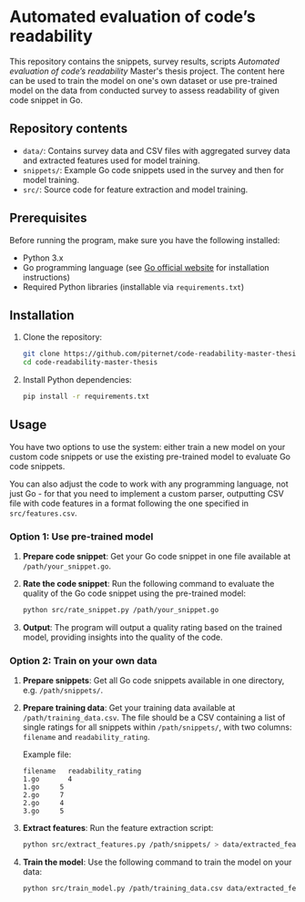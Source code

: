 # Automated evaluation of code’s readability

This repository contains the snippets, survey results, scripts *Automated evaluation of code’s readability* Master's thesis project. The content here can be used to train the model on one's own dataset or use pre-trained model on the data from conducted survey to assess readability of given code snippet in Go.

## Repository contents

- `data/`: Contains survey data and CSV files with aggregated survey data and extracted features used for model training.
- `snippets/`: Example Go code snippets used in the survey and then for model training.
- `src/`: Source code for feature extraction and model training.

## Prerequisites

Before running the program, make sure you have the following installed:

- Python 3.x
- Go programming language (see [Go official website](https://go.dev/doc/install) for installation instructions)
- Required Python libraries (installable via `requirements.txt`)

## Installation

1. Clone the repository:
   ```bash
   git clone https://github.com/piternet/code-readability-master-thesis.git
   cd code-readability-master-thesis
   ```
2. Install Python dependencies:
    ```bash
    pip install -r requirements.txt
    ```

## Usage

You have two options to use the system: either train a new model on your custom code snippets or use the existing pre-trained model to evaluate Go code snippets. 

You can also adjust the code to work with any programming language, not just Go - for that you need to implement a custom parser, outputting CSV file with code features in a format following the one specified in `src/features.csv`.

### Option 1: Use pre-trained model

1. **Prepare code snippet**:
   Get your Go code snippet in one file available at `/path/your_snippet.go`.

2. **Rate the code snippet**:
   Run the following command to evaluate the quality of the Go code snippet using the pre-trained model:
   ```bash
   python src/rate_snippet.py /path/your_snippet.go
   ```

3. **Output**:
   The program will output a quality rating based on the trained model, providing insights into the quality of the code.


### Option 2: Train on your own data

1. **Prepare snippets**: 
   Get all Go code snippets available in one directory, e.g. `/path/snippets/`.

2. **Prepare training data**: 
   Get your training data available at `/path/training_data.csv`. The file should be a CSV containing a list of single ratings for all snippets within `/path/snippets/`, with two columns: `filename` and `readability_rating`.
   
   Example file:

    ```
   filename   readability_rating
   1.go       4
   1.go     5
   2.go     7
   2.go     4
   3.go     5
   ```

3. **Extract features**:
   Run the feature extraction script:
   ```bash
   python src/extract_features.py /path/snippets/ > data/extracted_features.csv
   ```

5. **Train the model**:
   Use the following command to train the model on your data:
   ```bash
   python src/train_model.py /path/training_data.csv data/extracted_features.csv
   ```
